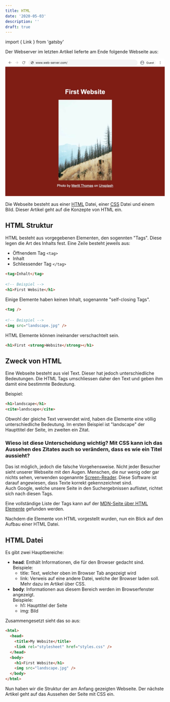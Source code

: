 ```yaml
---
title: HTML
date: '2020-05-03'
description: ''
draft: true
---
```


import { Link } from 'gatsby'

Der Webserver im <Link to='/de/blog/webserver'>letzten Artikel</Link> lieferte am Ende folgende Webseite aus:

![Browserfenster, welches eine Webseite mit Titel und Bild anzeigt](./web-server-website.jpg)

Die Webseite besteht aus einer <a href="https://developer.mozilla.org/de/docs/Web/HTML" target="_blank" rel="noopener noreferrer">HTML</a> Datei, einer <a href="https://developer.mozilla.org/de/docs/Web/CSS" target="_blank" rel="noopener noreferrer">CSS</a> Datei und einem Bild. Dieser Artikel geht auf die Konzepte von HTML ein.

## HTML Struktur

HTML besteht aus vorgegebenen Elementen, den sogennten "Tags". Diese legen die Art des Inhalts fest. Eine Zeile besteht jeweils aus:

- Öffnendem Tag `<tag>`
- Inhalt
- Schliessender Tag `</tag>`

```html
<tag>Inhalt</tag>

<!-- Beispiel -->
<h1>First Website</h1>
```

Einige Elemente haben keinen Inhalt, sogenannte "self-closing Tags".

```html
<tag />

<!-- Beispiel -->
<img src="landscape.jpg" />
```

HTML Elemente können ineinander verschachtelt sein.

```html
<h1>First <strong>Website</strong></h1>
```

## Zweck von HTML

Eine Webseite besteht aus viel Text. Dieser hat jedoch unterschiedliche Bedeutungen. Die HTML Tags umschliessen daher den Text und geben ihm damit eine bestimmte Bedeutung.

Beispiel:

```html
<h1>landscape</h1>
<cite>landscape</cite>
```

Obwohl der gleiche Text verwendet wird, haben die Elemente eine völlig unterschiedliche Bedeutung. Im ersten Beispiel ist "landscape" der Haupttitel der Seite, im zweiten ein Zitat.

### Wieso ist diese Unterscheidung wichtig? Mit CSS kann ich das Aussehen des Zitates auch so verändern, dass es wie ein Titel aussieht?

Das ist möglich, jedoch die falsche Vorgehensweise. Nicht jeder Besucher sieht unserer Webseite mit den Augen. Menschen, die nur wenig oder gar nichts sehen, verwenden sogenannte <a href="https://www.itwissen.info/Screenreader-screenreader.html" target="_blank" rel="noopener noreferrer">Screen-Reader</a>. Diese Software ist darauf angewiesen, dass Texte korrekt gekennzeichnet sind.<br />
Auch Google, welche unsere Seite in den Suchergebnissen auflistet, richtet sich nach diesen Tags.

Eine vollständige Liste der Tags kann auf der <a href="https://developer.mozilla.org/de/docs/Web/HTML/Element">MDN-Seite über HTML Elemente</a> gefunden werden.

Nachdem die Elemente von HTML vorgestellt wurden, nun ein Blick auf den Aufbau einer HTML Datei.

## HTML Datei

Es gibt zwei Hauptbereiche:

- **head**: Enthält Informationen, die für den Browser gedacht sind.<br />
  Beispiele:
  - title: Text, welcher oben im Browser Tab angezeigt wird
  - link: Verweis auf eine andere Datei, welche der Browser laden soll. Mehr dazu im <Link to='/de/blog/css'>Artikel über CSS</Link>.
- **body**: Informationen aus diesem Bereich werden im Browserfenster angezeigt.<br />
  Beispiele:
  - h1: Haupttitel der Seite
  - img: Bild

Zusammengesetzt sieht das so aus:

```html
<html>
  <head>
    <title>My Website</title>
    <link rel="stylesheet" href="styles.css" />
  </head>
  <body>
    <h1>First Website</h1>
    <img src="landscape.jpg" />
  </body>
</html>
```

Nun haben wir die Struktur der am Anfang gezeigten Webseite. Der <Link to='/de/blog/css'>nächste Artikel</Link> geht auf das Aussehen der Seite mit CSS ein.
